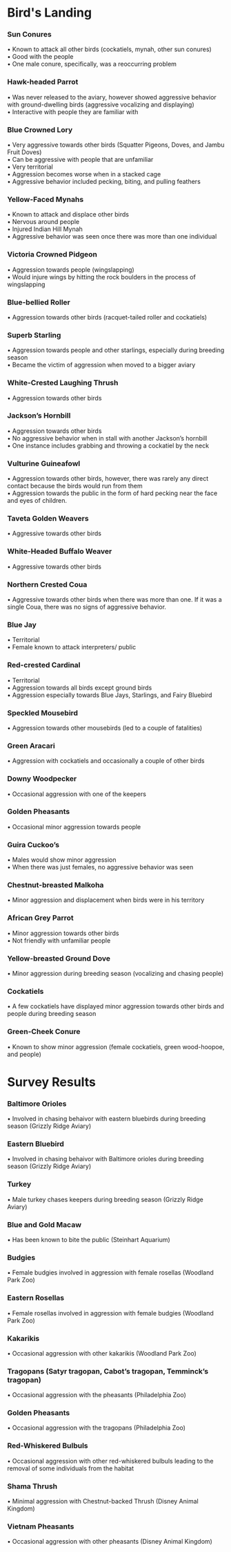 # Bird's Landing


### Sun Conures
•	Known to attack all other birds (cockatiels, mynah, other sun conures)  
•	Good with the people  
•	One male conure, specifically, was a reoccurring problem  
### Hawk-headed Parrot 
•	Was never released to the aviary, however showed aggressive behavior with ground-dwelling birds (aggressive vocalizing and displaying)  
•	Interactive with people they are familiar with  
### Blue Crowned Lory
•	Very aggressive towards other birds (Squatter Pigeons, Doves, and Jambu Fruit Doves)  
•	Can be aggressive with people that are unfamiliar  
•	Very territorial   
•	Aggression becomes worse when in a stacked cage  
•	Aggressive behavior included pecking, biting, and pulling feathers  
### Yellow-Faced Mynahs  
•	Known to attack and displace other birds  
•	Nervous around people  
•	Injured Indian Hill Mynah   
•	Aggressive behavior was seen once there was more than one individual  
### Victoria Crowned Pidgeon
•	Aggression towards people (wingslapping)  
•	Would injure wings by hitting the rock boulders in the process of wingslapping  
### Blue-bellied Roller
•	Aggression towards other birds (racquet-tailed roller and cockatiels)  
### Superb Starling
•	Aggression towards people and other starlings, especially during breeding season  
•	Became the victim of aggression when moved to a bigger aviary  
### White-Crested Laughing Thrush
•	Aggression towards other birds  
### Jackson’s Hornbill
•	Aggression towards other birds  
•	No aggressive behavior when in stall with another Jackson’s hornbill  
•	One instance includes grabbing and throwing a cockatiel by the neck   
### Vulturine Guineafowl
•	Aggression towards other birds, however, there was rarely any direct contact because the birds would run from them    
•	Aggression towards the public in the form of hard pecking near the face and eyes of children.  
### Taveta Golden Weavers
•	Aggressive towards other birds  
### White-Headed Buffalo Weaver
•	Aggressive towards other birds    
### Northern Crested Coua
•	Aggressive towards other birds when there was more than one. If it was a single Coua, there was no signs of aggressive behavior.   
### Blue Jay
•	Territorial  
•	Female known to attack interpreters/ public  
### Red-crested Cardinal
•	Territorial  
•	Aggression towards all birds except ground birds  
•	Aggression especially towards Blue Jays, Starlings, and Fairy Bluebird  
### Speckled Mousebird
•	Aggression towards other mousebirds (led to a couple of fatalities)   
### Green Aracari
•	Aggression with cockatiels and occasionally a couple of other birds  
### Downy Woodpecker
•	Occasional aggression with one of the keepers  
### Golden Pheasants
•	Occasional minor aggression towards people   
### Guira Cuckoo’s
•	Males would show minor aggression  
•	When there was just females, no aggressive behavior was seen   
### Chestnut-breasted Malkoha 
•	Minor aggression and displacement when birds were in his territory  
### African Grey Parrot
•	Minor aggression towards other birds  
•	Not friendly with unfamiliar people  
### Yellow-breasted Ground Dove
•	Minor aggression during breeding season (vocalizing and chasing people)  
### Cockatiels
•	A few cockatiels have displayed minor aggression towards other birds and people during breeding season  
### Green-Cheek Conure
•	Known to show minor aggression (female cockatiels, green wood-hoopoe, and people)  
    
# Survey Results

### Baltimore Orioles
•	Involved in chasing behaivor with eastern bluebirds during breeding season (Grizzly Ridge Aviary)  
### Eastern Bluebird
•	Involved in chasing behaivor with Baltimore orioles during breeding season (Grizzly Ridge Aviary)  
### Turkey
•	Male turkey chases keepers during breeding season (Grizzly Ridge Aviary)  
### Blue and Gold Macaw
•	Has been known to bite the public (Steinhart Aquarium)
### Budgies
•	Female budgies involved in aggression with female rosellas (Woodland Park Zoo)
### Eastern Rosellas
•	Female rosellas involved in aggression with female budgies (Woodland Park Zoo)
### Kakarikis
•	Occasional aggression with other kakarikis (Woodland Park Zoo)
### Tragopans (Satyr tragopan, Cabot’s tragopan, Temminck’s tragopan)
•	Occasional aggression with the pheasants (Philadelphia Zoo)
### Golden Pheasants
•	Occasional aggression with the tragopans (Philadelphia Zoo)
### Red-Whiskered Bulbuls
•	Occasional aggression with other red-whiskered bulbuls leading to the removal of some individuals from the habitat
### Shama Thrush
•	Minimal aggression with Chestnut-backed Thrush (Disney Animal Kingdom)  
### Vietnam Pheasants
•	Occasional aggression with other pheasants (Disney Animal Kingdom)  
